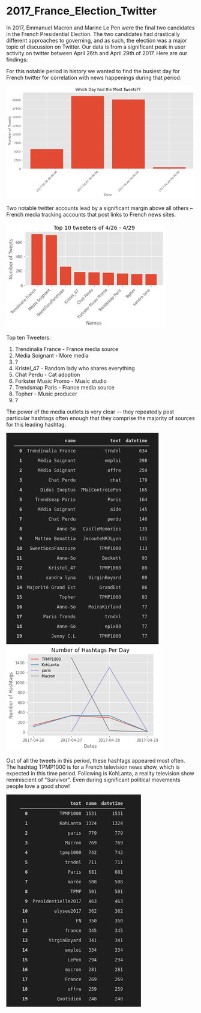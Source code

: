 # 2017_France_Election_Twitter
In 2017, Emmanuel Macron and Marine Le Pen were the final two candidates in the French Presidential Election.  The two candidates had drastically different approaches to governing, and as such, the election was a major topic of discussion on Twitter.  Our data is from a significant peak in user activity on twitter between April 26th and April 29th of 2017. Here are our findings:

For this notable period in history we wanted to find the busiest day for French twitter for correlation with news happenings during that period.

<img src = https://github.com/CBanalyst10/2017_France_Election_Twitter/blob/main/tweets%20per%20day.png>

Two notable twitter accounts lead by a significant margin above all others – French media tracking accounts that post links to French news sites.

<img src = https://github.com/CBanalyst10/2017_France_Election_Twitter/blob/main/Top10Tweeters.png >

Top ten Tweeters:
1. Trendinalia France - France media source
2. Média Soignant - More media
3. ?
4. Kristel_47 - Random lady who shares everything
5. Chat Perdu - Cat adoption
6. Forkster Music Promo - Music studio
7. Trendsmap Paris - France media source
8. Topher - Music producer
9. ?


The power of the media outlets is very clear -- they repeatedly post particular hashtags often enough that they comprise the majority of sources for this leading hashtag.

<img src = https://github.com/CBanalyst10/2017_France_Election_Twitter/blob/main/Screenshot%20from%202021-02-19%2016-07-18.png >
<img src = https://github.com/CBanalyst10/2017_France_Election_Twitter/blob/main/Tophashtagsperday.png >

Out of all the tweets in this period, these hashtags appeared most often. The hashtag TPMP1000 is for a French television news show, which is expected in this time period. Following is KohLanta, a reality television show reminiscient of "Survivor". Even during significant political movements people love a good show!

<img src = https://github.com/CBanalyst10/2017_France_Election_Twitter/blob/main/Screenshot%20from%202021-02-19%2016-06-51.png >
